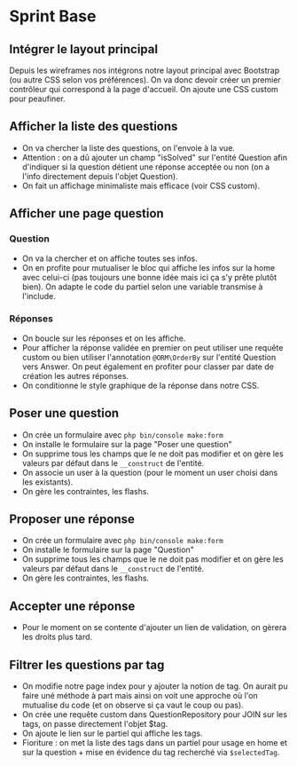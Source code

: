 # Sprint Base

## Intégrer le layout principal

Depuis les wireframes nos intégrons notre layout principal avec Bootstrap (ou autre CSS selon vos préférences). On va donc devoir créer un premier contrôleur qui correspond à la page d'accueil. On ajoute une CSS custom pour peaufiner.

## Afficher la liste des questions

- On va chercher la liste des questions, on l'envoie à la vue.
- Attention : on a dû ajouter un champ "isSolved" sur l'entité Question afin d'indiquer si la question détient une réponse acceptée ou non (on a l'info directement depuis l'objet Question).
- On fait un affichage minimaliste mais efficace (voir CSS custom).

## Afficher une page question

### Question

- On va la chercher et on affiche toutes ses infos.
- On en profite pour mutualiser le bloc qui affiche les infos sur la home avec celui-ci (pas toujours une bonne idée mais ici ça s'y prête plutôt bien). On adapte le code du partiel selon une variable transmise à l'include.

### Réponses

- On boucle sur les réponses et on les affiche.
- Pour afficher la réponse validée en premier on peut utiliser une requête custom ou bien utiliser l'annotation `@ORM\OrderBy` sur l'entité Question vers Answer. On peut également en profiter pour classer par date de création les autres réponses.
- On conditionne le style graphique de la réponse dans notre CSS.

## Poser une question

- On crée un formulaire avec `php bin/console make:form`
- On installe le formulaire sur la page "Poser une question"
- On supprime tous les champs que le ne doit pas modifier et on gère les valeurs par défaut dans le `__construct` de l'entité.
- On associe un user à la question (pour le moment un user choisi dans les existants).
- On gère les contraintes, les flashs.

## Proposer une réponse

- On crée un formulaire avec `php bin/console make:form`
- On installe le formulaire sur la page "Question"
- On supprime tous les champs que le ne doit pas modifier et on gère les valeurs par défaut dans le `__construct` de l'entité.
- On gère les contraintes, les flashs.

## Accepter une réponse

- Pour le moment on se contente d'ajouter un lien de validation, on gèrera les droits plus tard.

## Filtrer les questions par tag

- On modifie notre page index pour y ajouter la notion de tag. On aurait pu faire uné méthode à part mais ainsi on voit une approche où l'on mutualise du code (et on observe si ça vaut le coup ou pas).
- On crée une requête custom dans QuestionRepository pour JOIN sur les tags, on passe directement l'objet $tag.
- On ajoute le lien sur le partiel qui affiche les tags.
- Fioriture : on met la liste des tags dans un partiel pour usage en home et sur la question + mise en évidence du tag recherché via `$selectedTag`.